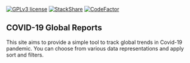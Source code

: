 [![GPLv3 license](https://img.shields.io/badge/License-GPLv3-blue.svg)](http://perso.crans.org/besson/LICENSE.html)
[![StackShare](http://img.shields.io/badge/tech-stack-0690fa.svg?style=flat)](https://stackshare.io/svirins/cvd19)
[![CodeFactor](https://www.codefactor.io/repository/github/svirins/cvd19.cf/badge)](https://www.codefactor.io/repository/github/svirins/cvd19.cf)

## COVID-19 Global Reports

This site aims to provide a simple tool to track global trends in
Covid-19 pandemic. You can choose from various data representations and
apply sort and filters.
